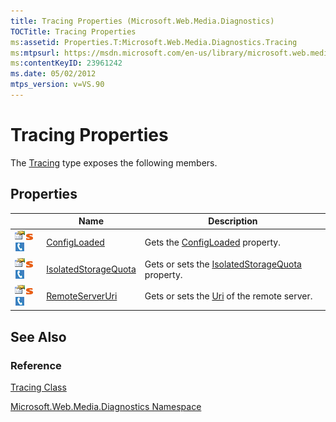 ```yaml
---
title: Tracing Properties (Microsoft.Web.Media.Diagnostics)
TOCTitle: Tracing Properties
ms:assetid: Properties.T:Microsoft.Web.Media.Diagnostics.Tracing
ms:mtpsurl: https://msdn.microsoft.com/en-us/library/microsoft.web.media.diagnostics.tracing_properties(v=VS.90)
ms:contentKeyID: 23961242
ms.date: 05/02/2012
mtps_version: v=VS.90
---
```


# Tracing Properties

The [Tracing](tracing-class-microsoft-web-media-diagnostics_1.md) type exposes the following members.

## Properties

||Name|Description|
|--- |--- |--- |
|![Public property](images/Ff728140.pubproperty(en-us,VS.90).gif "Public property")![Static member](images/Ff728153.static(en-us,VS.90).gif "Static member")![Supported by Silverlight for Windows Phone](images/Ff728140.slMobile(en-us,VS.90).gif "Supported by Silverlight for Windows Phone")|[ConfigLoaded](tracing-configloaded-property-microsoft-web-media-diagnostics_1.md)|Gets the [ConfigLoaded](tracing-configloaded-property-microsoft-web-media-diagnostics_1.md) property.|
|![Public property](images/Ff728140.pubproperty(en-us,VS.90).gif "Public property")![Static member](images/Ff728153.static(en-us,VS.90).gif "Static member")![Supported by Silverlight for Windows Phone](images/Ff728140.slMobile(en-us,VS.90).gif "Supported by Silverlight for Windows Phone")|[IsolatedStorageQuota](tracing-isolatedstoragequota-property-microsoft-web-media-diagnostics_1.md)|Gets or sets the [IsolatedStorageQuota](tracing-isolatedstoragequota-property-microsoft-web-media-diagnostics_1.md) property.|
|![Public property](images/Ff728140.pubproperty(en-us,VS.90).gif "Public property")![Static member](images/Ff728153.static(en-us,VS.90).gif "Static member")![Supported by Silverlight for Windows Phone](images/Ff728140.slMobile(en-us,VS.90).gif "Supported by Silverlight for Windows Phone")|[RemoteServerUri](tracing-remoteserveruri-property-microsoft-web-media-diagnostics_1.md)|Gets or sets the [Uri](https://msdn.microsoft.com/library/txt7706a) of the remote server.|


## See Also

### Reference

[Tracing Class](tracing-class-microsoft-web-media-diagnostics_1.md)

[Microsoft.Web.Media.Diagnostics Namespace](microsoft-web-media-diagnostics-namespace_1.md)

